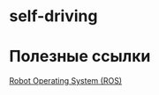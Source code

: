 # self-driving

# Полезные ссылки
[Robot Operating System (ROS)](https://ru.wikipedia.org/wiki/ROS_(операционная_система))
